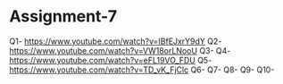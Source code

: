 # Assignment-7

Q1- https://www.youtube.com/watch?v=IBfEJxrY9dY
Q2- https://www.youtube.com/watch?v=VW18orLNooU
Q3-
Q4- https://www.youtube.com/watch?v=eFL19VO_FDU
Q5- https://www.youtube.com/watch?v=TD_vK_FjClc
Q6-
Q7-
Q8-
Q9-
Q10-
